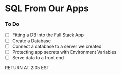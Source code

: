 # SQL From Our Apps

### To Do

- [ ] Fitting a DB into the Full Stack App
- [ ] Create a Database
- [ ] Connect a database to a server we created
- [ ] Protecting app secrets with Environment Variables
- [ ] Serve data to a front end

RETURN AT 2:05 EST
